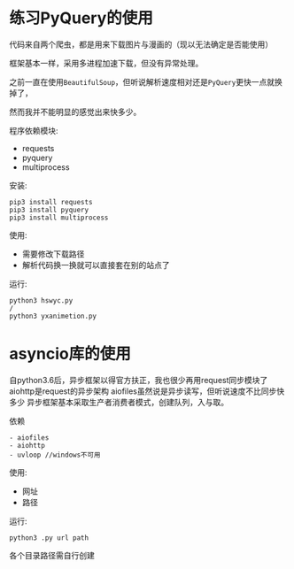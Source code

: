 # 练习PyQuery的使用

代码来自两个爬虫，都是用来下载图片与漫画的（现以无法确定是否能使用）

框架基本一样，采用多进程加速下载，但没有异常处理。

之前一直在使用`BeautifulSoup`，但听说解析速度相对还是`PyQuery`更快一点就换掉了，

然而我并不能明显的感觉出来快多少。

程序依赖模块:
- requests
- pyquery
- multiprocess

安装:
```
pip3 install requests
pip3 install pyquery
pip3 install multiprocess
```

使用:
- 需要修改下载路径
- 解析代码换一换就可以直接套在别的站点了

运行:
```
python3 hswyc.py
/
python3 yxanimetion.py
```

# asyncio库的使用

自python3.6后，异步框架以得官方扶正，我也很少再用request同步模块了
aiohttp是request的异步架构
aiofiles虽然说是异步读写，但听说速度不比同步快多少
异步框架基本采取生产者消费者模式，创建队列，入与取。

依赖
```
- aiofiles
- aiohttp
- uvloop //windows不可用
```
使用:
- 网址
- 路径

运行:
```
python3 .py url path
```
各个目录路径需自行创建
